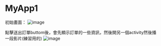 # MyApp1

初始畫面：
![image](https://github.com/pengming120/MyApp1/assets/43168284/625f04ca-f467-4270-afc2-5f7811e5df1f)

點擊送出訂單buttom後，會先顯示訂單的一些資訊，然後開另一個activity然後播一段影片(練習用的)
![image](https://github.com/pengming120/MyApp1/assets/43168284/37665da2-20a6-4816-8067-a2b4e00ba435)
